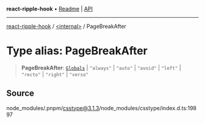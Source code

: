 **react-ripple-hook** • [Readme](../../README.md) \| [API](../../globals.md)

---

[react-ripple-hook](../../README.md) / [\<internal\>](../README.md) / PageBreakAfter

# Type alias: PageBreakAfter

> **PageBreakAfter**: [`Globals`](Globals.md) \| `"always"` \| `"auto"` \| `"avoid"` \| `"left"` \| `"recto"` \| `"right"` \| `"verso"`

## Source

node_modules/.pnpm/csstype@3.1.3/node_modules/csstype/index.d.ts:19897
